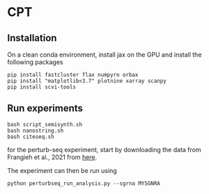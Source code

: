 # CPT

## Installation

On a clean conda environment, install jax on the GPU and install the following packages

```
pip install fastcluster flax numpyro orbax
pip install "matplotlib<3.7" plotnine xarray scanpy
pip install scvi-tools
```

## Run experiments

```
bash script_semisynth.sh
bash nanostring.sh
bash citeseq.sh
```


for the perturb-seq experiment, start by downloading the data from Frangieh et al., 2021 from [here](https://github.com/theislab/sc-pert).

The experiment can then be run using
```
python perturbseq_run_analysis.py --sgrna MYSGNRA
```